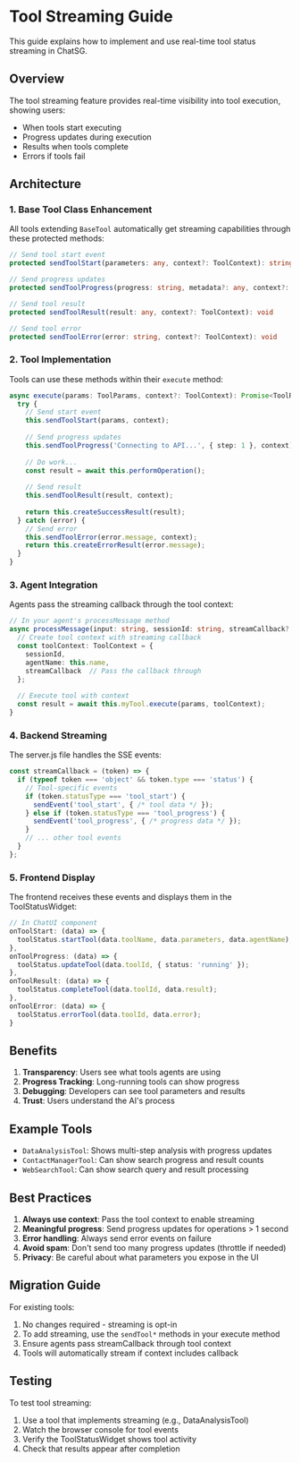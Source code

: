 # Tool Streaming Guide

This guide explains how to implement and use real-time tool status streaming in ChatSG.

## Overview

The tool streaming feature provides real-time visibility into tool execution, showing users:
- When tools start executing
- Progress updates during execution
- Results when tools complete
- Errors if tools fail

## Architecture

### 1. Base Tool Class Enhancement

All tools extending `BaseTool` automatically get streaming capabilities through these protected methods:

```typescript
// Send tool start event
protected sendToolStart(parameters: any, context?: ToolContext): string

// Send progress updates
protected sendToolProgress(progress: string, metadata?: any, context?: ToolContext): void

// Send tool result
protected sendToolResult(result: any, context?: ToolContext): void

// Send tool error
protected sendToolError(error: string, context?: ToolContext): void
```

### 2. Tool Implementation

Tools can use these methods within their `execute` method:

```typescript
async execute(params: ToolParams, context?: ToolContext): Promise<ToolResult> {
  try {
    // Send start event
    this.sendToolStart(params, context);
    
    // Send progress updates
    this.sendToolProgress('Connecting to API...', { step: 1 }, context);
    
    // Do work...
    const result = await this.performOperation();
    
    // Send result
    this.sendToolResult(result, context);
    
    return this.createSuccessResult(result);
  } catch (error) {
    // Send error
    this.sendToolError(error.message, context);
    return this.createErrorResult(error.message);
  }
}
```

### 3. Agent Integration

Agents pass the streaming callback through the tool context:

```typescript
// In your agent's processMessage method
async processMessage(input: string, sessionId: string, streamCallback?: StreamingCallback) {
  // Create tool context with streaming callback
  const toolContext: ToolContext = {
    sessionId,
    agentName: this.name,
    streamCallback  // Pass the callback through
  };
  
  // Execute tool with context
  const result = await this.myTool.execute(params, toolContext);
}
```

### 4. Backend Streaming

The server.js file handles the SSE events:

```javascript
const streamCallback = (token) => {
  if (typeof token === 'object' && token.type === 'status') {
    // Tool-specific events
    if (token.statusType === 'tool_start') {
      sendEvent('tool_start', { /* tool data */ });
    } else if (token.statusType === 'tool_progress') {
      sendEvent('tool_progress', { /* progress data */ });
    }
    // ... other tool events
  }
};
```

### 5. Frontend Display

The frontend receives these events and displays them in the ToolStatusWidget:

```typescript
// In ChatUI component
onToolStart: (data) => {
  toolStatus.startTool(data.toolName, data.parameters, data.agentName);
},
onToolProgress: (data) => {
  toolStatus.updateTool(data.toolId, { status: 'running' });
},
onToolResult: (data) => {
  toolStatus.completeTool(data.toolId, data.result);
},
onToolError: (data) => {
  toolStatus.errorTool(data.toolId, data.error);
}
```

## Benefits

1. **Transparency**: Users see what tools agents are using
2. **Progress Tracking**: Long-running tools can show progress
3. **Debugging**: Developers can see tool parameters and results
4. **Trust**: Users understand the AI's process

## Example Tools

- `DataAnalysisTool`: Shows multi-step analysis with progress updates
- `ContactManagerTool`: Can show search progress and result counts
- `WebSearchTool`: Can show search query and result processing

## Best Practices

1. **Always use context**: Pass the tool context to enable streaming
2. **Meaningful progress**: Send progress updates for operations > 1 second
3. **Error handling**: Always send error events on failure
4. **Avoid spam**: Don't send too many progress updates (throttle if needed)
5. **Privacy**: Be careful about what parameters you expose in the UI

## Migration Guide

For existing tools:

1. No changes required - streaming is opt-in
2. To add streaming, use the `sendTool*` methods in your execute method
3. Ensure agents pass streamCallback through tool context
4. Tools will automatically stream if context includes callback

## Testing

To test tool streaming:

1. Use a tool that implements streaming (e.g., DataAnalysisTool)
2. Watch the browser console for tool events
3. Verify the ToolStatusWidget shows tool activity
4. Check that results appear after completion